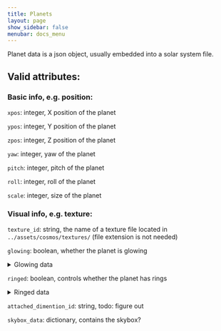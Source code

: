 ```yaml
---
title: Planets
layout: page
show_sidebar: false
menubar: docs_menu
---
```


Planet data is a json object, usually embedded into a solar system file.
## Valid attributes:

### Basic info, e.g. position:
`xpos`: integer, X position of the planet

`ypos`: integer, Y position of the planet

`zpos`: integer, Z position of the planet

`yaw`: integer, yaw of the planet

`pitch`: integer, pitch of the planet

`roll`: integer, roll of the planet

`scale`: integer, size of the planet

### Visual info, e.g. texture:

`texture_id`: string, the name of a texture file located in `../assets/cosmos/textures/` (file extension is not needed)

`glowing`: boolean, whether the planet is glowing

<details>
<summary>Glowing data</summary>

#### If glowing is true the following info is required:

`core_color`: dictionary, needs "r", "g" and "b" keys with integer values from 0 to 255

`bloom_color`: dictionary, needs "r", "g" and "b" keys with integer values from 0 to 255

The core color controls the inner color of the glowing object. Most stars use 255 for everything.

The bloom color represents the outer bloom color. A black hole uses 0, 0, 0 for core and 255, 255, 255 for bloom.

`layer`: integer, controls how detailed the planets glow is. 64 is recommended

***

</details>

`ringed`: boolean, controls whether the planet has rings

<details>
<summary>Ringed data</summary>

#### If ringed is true the following info is required:

`"ring_data"`: dictionary, contains unlimited ring objects specified with string names

e.g.

`"ring_data": {`

  `"ring1": {ringdata},`

  `"ringtwo": {ringdata}`

`}`

A ring must have the following:

`"texture_id"`: string, the name of a texture file located in `../assets/cosmos/textures/` (file extension is not needed)

`"radius"`: integer, radius from centre of planet. Required for distance calculations

`"scale_radius"`: integer, todo: figure this out

`"flip_y"`: boolean, see more info below

`"flip_x"`: boolean, see more info below

`"flip_z"`: boolean, see more info below

//since rings can be tilted. logic for it has been added.

use the best suited logic.

flip_y: it is used for flat rings as in for saturn in thhe mod. 
flip_x
flip_z

// flip the axis which you think the ring faces the most. so multiple flips can be done as well
// for genral data uranus rings are flipped to x

//radius indicates radius from centre of main object. this is required for distance calculation but can be played with
// scale radius indicates the size of rings individually not planetR+(scaleradius)

***

</details>

`attached_dimention_id`: string, todo: figure out

`skybox_data`: dictionary, contains the skybox?
